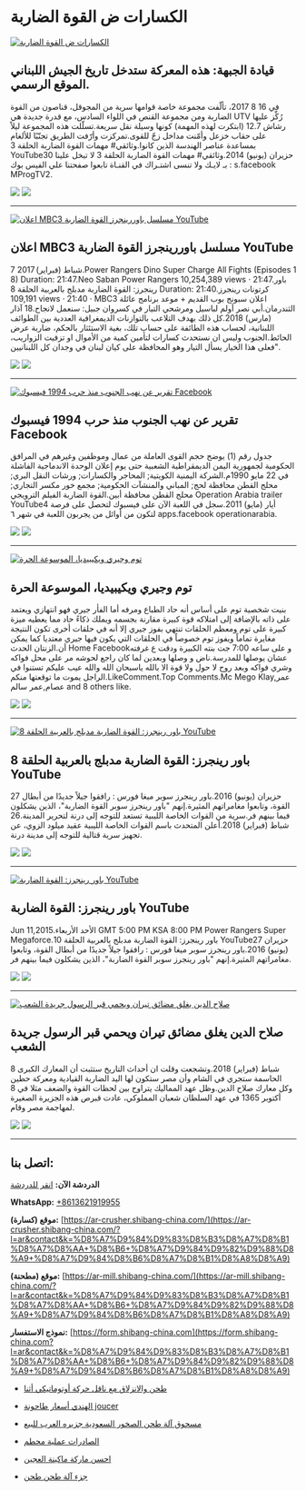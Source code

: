 # الكسارات ض القوة الضاربة

<a href="https://swt.shibang-china.com/?l=ar&img&k=%D8%A7%D9%84%D9%83%D8%B3%D8%A7%D8%B1%D8%A7%D8%AA+%D8%B6+%D8%A7%D9%84%D9%82%D9%88%D8%A9+%D8%A7%D9%84%D8%B6%D8%A7%D8%B1%D8%A8%D8%A9" target="_blank">![الكسارات ض القوة الضاربة](http://static.shibang-china.com/all-800x300/1463.jpg)</a>

## قيادة الجبهة: هذه المعركة ستدخل تاريخ الجيش اللبناني الموقع الرسمي.
في 16 8 2017، تألّفت مجموعة خاصة قوامها سرية من المجوقل، قناصون من القوة الضاربة ومن مجموعة القنص في اللواء السادس، مع قدرة جديدة هي UTV رُكِّز عليها رشاش 12.7 (ابتكرت لهذه المهمة) كونها وسيلة نقل سريعة.تسلّلت هذه المجموعة ليلاً على حقاب خزعل وأمّنت مداخل زجّ للقوى.تمركزت وأرّفت الطريق تجنّبًا للألغام بمساعدة عناصر الهندسة الذين كانوا.وثائقي# مهمات القوة الضاربة الحلقة 3 YouTube30 حزيران (يونيو) 2014.وثائقي# مهمات القوة الضاربة الحلقة 3 لا تبخل علينا بـ لايـك ولا تنسى اشتـراك في القنـاة تابعوا صفحتنا علي الفيس بوك : s.facebook MProgTV2.


<a href="https://whatsapp.shibangsoft.com/WhatsApp.php" target="_blank" title="WhatsApp">![](http://static.shibang-china.com/icon/whatsapp.png)</a> <a href="https://swt.shibang-china.com/?l=ar&icon&k=%D8%A7%D9%84%D9%83%D8%B3%D8%A7%D8%B1%D8%A7%D8%AA+%D8%B6+%D8%A7%D9%84%D9%82%D9%88%D8%A9+%D8%A7%D9%84%D8%B6%D8%A7%D8%B1%D8%A8%D8%A9" target="_blank">![](http://static.shibang-china.com/icon/chat-ar.png)</a>

---

<a href="https://swt.shibang-china.com/?l=ar&img&k=%D8%A7%D9%84%D9%83%D8%B3%D8%A7%D8%B1%D8%A7%D8%AA+%D8%B6+%D8%A7%D9%84%D9%82%D9%88%D8%A9+%D8%A7%D9%84%D8%B6%D8%A7%D8%B1%D8%A8%D8%A9" target="_blank">![اعلان MBC3 مسلسل باوررينجرز القوة الضاربة YouTube](http://static.shibang-china.com/all-800x300/313.jpg)</a>

## اعلان MBC3 مسلسل باوررينجرز القوة الضاربة YouTube
7 شباط (فبراير) 2017.Power Rangers Dino Super Charge All Fights (Episodes 1 8) Duration: 21:47.Neo Saban Power Rangers 10,254,389 views &middot; 21:47.باور رينجرز: القوة الضاربة مدبلج بالعربية الحلقة 8 Duration: 21:40.كرتونات رينجرز 109,191 views &middot; 21:40 &middot; MBC3 اعلان سبونج بوب القديم + موعد برنامج عائلة الثندرمان.أبي نصر أولم لباسيل ومرشحي التيار في كسروان جبيل: سنعمل لانجاح.18 آذار (مارس) 2018.كل ذلك بهدف التلاعب بالتوازنات الديمغرافية العددية بين الطوائف اللبنانية، لحساب هذه الطائفة على حساب تلك، بغية الاستئثار بالحكم، ضاربة عرض الحائط.الجنوب وليس ان نستحدث كسارات لتأمين كمية من الأموال او تزفيت الزواريب، فعلى هذا الخيار يسأل التيار وهو المحافظة على كيان لبنان في وجدان كل اللبنانيين&quot;.


<a href="https://whatsapp.shibangsoft.com/WhatsApp.php" target="_blank" title="WhatsApp">![](http://static.shibang-china.com/icon/whatsapp.png)</a> <a href="https://swt.shibang-china.com/?l=ar&icon&k=%D8%A7%D9%84%D9%83%D8%B3%D8%A7%D8%B1%D8%A7%D8%AA+%D8%B6+%D8%A7%D9%84%D9%82%D9%88%D8%A9+%D8%A7%D9%84%D8%B6%D8%A7%D8%B1%D8%A8%D8%A9" target="_blank">![](http://static.shibang-china.com/icon/chat-ar.png)</a>

---

<a href="https://swt.shibang-china.com/?l=ar&img&k=%D8%A7%D9%84%D9%83%D8%B3%D8%A7%D8%B1%D8%A7%D8%AA+%D8%B6+%D8%A7%D9%84%D9%82%D9%88%D8%A9+%D8%A7%D9%84%D8%B6%D8%A7%D8%B1%D8%A8%D8%A9" target="_blank">![تقرير عن نهب الجنوب منذ حرب 1994 فيسبوك Facebook](http://static.shibang-china.com/all-800x300/1446.jpg)</a>

## تقرير عن نهب الجنوب منذ حرب 1994 فيسبوك Facebook
جدول رقم (1) يوضح حجم القوى العاملة من عمال وموظفين وغيرهم في المرافق الحكومية لجمهورية اليمن الديمقراطية الشعبية حتى يوم إعلان الوحدة الاندماجية الفاشلة في 22 مايو 1990م.الشركة اليمنية الكويتية; المحاجر والكسارات; ورشات النقل البري; محلج القطن محافظة لحج; المباني والمنشآت الحكومية; مجمع خور مكسر التجاري; محلج القطن محافظة أبين.القوة الضاربة الفيلم الترويجي Operation Arabia trailer YouTube4 أيار (مايو) 2011.سجل في اللعبة الآن على فيسبوك لتحصل على فرصة لتكون من أوائل من يجربون اللعبة في شهر ٦ apps.facebook operationarabia.


<a href="https://whatsapp.shibangsoft.com/WhatsApp.php" target="_blank" title="WhatsApp">![](http://static.shibang-china.com/icon/whatsapp.png)</a> <a href="https://swt.shibang-china.com/?l=ar&icon&k=%D8%A7%D9%84%D9%83%D8%B3%D8%A7%D8%B1%D8%A7%D8%AA+%D8%B6+%D8%A7%D9%84%D9%82%D9%88%D8%A9+%D8%A7%D9%84%D8%B6%D8%A7%D8%B1%D8%A8%D8%A9" target="_blank">![](http://static.shibang-china.com/icon/chat-ar.png)</a>

---

<a href="https://swt.shibang-china.com/?l=ar&img&k=%D8%A7%D9%84%D9%83%D8%B3%D8%A7%D8%B1%D8%A7%D8%AA+%D8%B6+%D8%A7%D9%84%D9%82%D9%88%D8%A9+%D8%A7%D9%84%D8%B6%D8%A7%D8%B1%D8%A8%D8%A9" target="_blank">![توم وجيري ويكيبيديا، الموسوعة الحرة](http://static.shibang-china.com/all-800x300/1326.jpg)</a>

## توم وجيري ويكيبيديا، الموسوعة الحرة
بنيت شخصية توم على أساس أنه حاد الطباع ومرفه أما الفأر جيري فهو انتهازي ويعتمد على ذاته بالإضافة إلى امتلاكه قوة كبيرة مقارنة بجسمه ويملك ذكاءً حاد مما يعطيه ميزة كبيرة على توم ومعظم الحلقات تنتهي بفوز جيري إلا أنه في حلقات أخرى تكون النتيجة مغايرة تماماً ويفوز توم خصوصاً في الحلقات التي يكون فيها جيري معتديا كما يمكن أن.الزنتان الحدث Home Facebookو على ساعه 7:00 جت بنته الكبيرة ودقت ع غرفته عشان يوصلها للمدرسة.ناض و وصلها وبعدين لما كان راجع لحوشه مر على محل فواكه وشري فواكه وبعد روح لا حول ولا قوة الا بالله ياسبحان الله والله عيب عليكم تستنوا في الراجل يموت ما توقعتها منكم.LikeComment.Top Comments.Mc Mego Klay,عمر عصام,عمر سالم and 8 others like.


<a href="https://whatsapp.shibangsoft.com/WhatsApp.php" target="_blank" title="WhatsApp">![](http://static.shibang-china.com/icon/whatsapp.png)</a> <a href="https://swt.shibang-china.com/?l=ar&icon&k=%D8%A7%D9%84%D9%83%D8%B3%D8%A7%D8%B1%D8%A7%D8%AA+%D8%B6+%D8%A7%D9%84%D9%82%D9%88%D8%A9+%D8%A7%D9%84%D8%B6%D8%A7%D8%B1%D8%A8%D8%A9" target="_blank">![](http://static.shibang-china.com/icon/chat-ar.png)</a>

---

<a href="https://swt.shibang-china.com/?l=ar&img&k=%D8%A7%D9%84%D9%83%D8%B3%D8%A7%D8%B1%D8%A7%D8%AA+%D8%B6+%D8%A7%D9%84%D9%82%D9%88%D8%A9+%D8%A7%D9%84%D8%B6%D8%A7%D8%B1%D8%A8%D8%A9" target="_blank">![باور رينجرز: القوة الضاربة مدبلج بالعربية الحلقة 8 YouTube](http://static.shibang-china.com/all-800x300/1011.jpg)</a>

## باور رينجرز: القوة الضاربة مدبلج بالعربية الحلقة 8 YouTube
27 حزيران (يونيو) 2016.باور رينجرز سوبر ميغا فورس : رافقوا جيلاً جديدًا من أبطال القوة، وتابعوا مغامراتهم المثيرة.إنهم &quot;باور رينجرز سوبر القوة الضاربة&quot;، الذين يشكلون فيما بينهم فر.سرية من القوات الخاصة الليبية تستعد للتوجه إلى درنة لتحرير المدينة.26 شباط (فبراير) 2018.أعلن المتحدث باسم القوات الخاصة الليبية عقيد ميلود الزوي، عن تجهيز سرية قتالية للتوجه إلى مدينة درنة.


<a href="https://whatsapp.shibangsoft.com/WhatsApp.php" target="_blank" title="WhatsApp">![](http://static.shibang-china.com/icon/whatsapp.png)</a> <a href="https://swt.shibang-china.com/?l=ar&icon&k=%D8%A7%D9%84%D9%83%D8%B3%D8%A7%D8%B1%D8%A7%D8%AA+%D8%B6+%D8%A7%D9%84%D9%82%D9%88%D8%A9+%D8%A7%D9%84%D8%B6%D8%A7%D8%B1%D8%A8%D8%A9" target="_blank">![](http://static.shibang-china.com/icon/chat-ar.png)</a>

---

<a href="https://swt.shibang-china.com/?l=ar&img&k=%D8%A7%D9%84%D9%83%D8%B3%D8%A7%D8%B1%D8%A7%D8%AA+%D8%B6+%D8%A7%D9%84%D9%82%D9%88%D8%A9+%D8%A7%D9%84%D8%B6%D8%A7%D8%B1%D8%A8%D8%A9" target="_blank">![باور رينجرز: القوة الضاربة YouTube](http://static.shibang-china.com/all-800x300/912.jpg)</a>

## باور رينجرز: القوة الضاربة YouTube
Jun 11,2015.الأحد الأربعاء GMT 5:00 PM KSA 8:00 PM Power Rangers Super Megaforce.باور رينجرز: القوة الضاربة مدبلج بالعربية الحلقة 10 YouTube27 حزيران (يونيو) 2016.باور رينجرز سوبر ميغا فورس : رافقوا جيلاً جديدًا من أبطال القوة، وتابعوا مغامراتهم المثيرة.إنهم &quot;باور رينجرز سوبر القوة الضاربة&quot;، الذين يشكلون فيما بينهم فر.


<a href="https://whatsapp.shibangsoft.com/WhatsApp.php" target="_blank" title="WhatsApp">![](http://static.shibang-china.com/icon/whatsapp.png)</a> <a href="https://swt.shibang-china.com/?l=ar&icon&k=%D8%A7%D9%84%D9%83%D8%B3%D8%A7%D8%B1%D8%A7%D8%AA+%D8%B6+%D8%A7%D9%84%D9%82%D9%88%D8%A9+%D8%A7%D9%84%D8%B6%D8%A7%D8%B1%D8%A8%D8%A9" target="_blank">![](http://static.shibang-china.com/icon/chat-ar.png)</a>

---

<a href="https://swt.shibang-china.com/?l=ar&img&k=%D8%A7%D9%84%D9%83%D8%B3%D8%A7%D8%B1%D8%A7%D8%AA+%D8%B6+%D8%A7%D9%84%D9%82%D9%88%D8%A9+%D8%A7%D9%84%D8%B6%D8%A7%D8%B1%D8%A8%D8%A9" target="_blank">![صلاح الدين يغلق مضائق تيران ويحمي قبر الرسول جريدة الشعب](http://static.shibang-china.com/all-800x300/1354.jpg)</a>

## صلاح الدين يغلق مضائق تيران ويحمي قبر الرسول جريدة الشعب
8 شباط (فبراير) 2018.وتشجعت وقلت ان أحداث التاريخ ستثبت أن المعارك الكبرى الحاسمة ستجري في الشام وأن مصر ستكون لها اليد الضاربة القيادية ومعركة حطين وكل معارك صلاح الدين.وظل عهد المماليك يتراوح بين لحظات القوة والضعف مثلا في 8 أكتوبر 1365 في عهد السلطان شعبان المملوكي، عادت قبرص هذه الجزيرة الصغيرة لمهاجمة مصر وقام.

<a href="https://whatsapp.shibangsoft.com/WhatsApp.php" target="_blank" title="WhatsApp">![](http://static.shibang-china.com/icon/whatsapp.png)</a> <a href="https://swt.shibang-china.com/?l=ar&icon&k=%D8%A7%D9%84%D9%83%D8%B3%D8%A7%D8%B1%D8%A7%D8%AA+%D8%B6+%D8%A7%D9%84%D9%82%D9%88%D8%A9+%D8%A7%D9%84%D8%B6%D8%A7%D8%B1%D8%A8%D8%A9" target="_blank">![](http://static.shibang-china.com/icon/chat-ar.png)</a>

---
## اتصل بنا:

**الدردشة الآن:** [انقر للدردشة](https://swt.shibang-china.com?l=ar&contact&k=%D8%A7%D9%84%D9%83%D8%B3%D8%A7%D8%B1%D8%A7%D8%AA+%D8%B6+%D8%A7%D9%84%D9%82%D9%88%D8%A9+%D8%A7%D9%84%D8%B6%D8%A7%D8%B1%D8%A8%D8%A9)

**WhatsApp:**  [+8613621919955](https://whatsapp.shibangsoft.com/WhatsApp.php)

**موقع (كسارة):** [https://ar-crusher.shibang-china.com/](https://ar-crusher.shibang-china.com/?l=ar&contact&k=%D8%A7%D9%84%D9%83%D8%B3%D8%A7%D8%B1%D8%A7%D8%AA+%D8%B6+%D8%A7%D9%84%D9%82%D9%88%D8%A9+%D8%A7%D9%84%D8%B6%D8%A7%D8%B1%D8%A8%D8%A9)

**موقع (مطحنة):** [https://ar-mill.shibang-china.com/](https://ar-mill.shibang-china.com/?l=ar&contact&k=%D8%A7%D9%84%D9%83%D8%B3%D8%A7%D8%B1%D8%A7%D8%AA+%D8%B6+%D8%A7%D9%84%D9%82%D9%88%D8%A9+%D8%A7%D9%84%D8%B6%D8%A7%D8%B1%D8%A8%D8%A9)

**نموذج الاستفسار:** [https://form.shibang-china.com](https://form.shibang-china.com?l=ar&contact&k=%D8%A7%D9%84%D9%83%D8%B3%D8%A7%D8%B1%D8%A7%D8%AA+%D8%B6+%D8%A7%D9%84%D9%82%D9%88%D8%A9+%D8%A7%D9%84%D8%B6%D8%A7%D8%B1%D8%A8%D8%A9)

* [طحن والانزلاق مع ناقل حركة أوتوماتيكي أثنا](../23/%D8%B7%D8%AD%D9%86%20%D9%88%D8%A7%D9%84%D8%A7%D9%86%D8%B2%D9%84%D8%A7%D9%82%20%D9%85%D8%B9%20%D9%86%D8%A7%D9%82%D9%84%20%D8%AD%D8%B1%D9%83%D8%A9%20%D8%A3%D9%88%D8%AA%D9%88%D9%85%D8%A7%D8%AA%D9%8A%D9%83%D9%8A%20%D8%A3%D8%AB%D9%86%D8%A7.md)

* [الهندي أسعار طاحونة joucer](../23/%D8%A7%D9%84%D9%87%D9%86%D8%AF%D9%8A%20%D8%A3%D8%B3%D8%B9%D8%A7%D8%B1%20%D8%B7%D8%A7%D8%AD%D9%88%D9%86%D8%A9%20joucer.md)

* [مسحوق آلة طحن الصخور السعودية جزيره العرب للبيع](../22/%D9%85%D8%B3%D8%AD%D9%88%D9%82%20%D8%A2%D9%84%D8%A9%20%D8%B7%D8%AD%D9%86%20%D8%A7%D9%84%D8%B5%D8%AE%D9%88%D8%B1%20%D8%A7%D9%84%D8%B3%D8%B9%D9%88%D8%AF%D9%8A%D8%A9%20%D8%AC%D8%B2%D9%8A%D8%B1%D9%87%20%D8%A7%D9%84%D8%B9%D8%B1%D8%A8%20%D9%84%D9%84%D8%A8%D9%8A%D8%B9.md)

* [الصادرات عملية محطم](../25/%D8%A7%D9%84%D8%B5%D8%A7%D8%AF%D8%B1%D8%A7%D8%AA%20%D8%B9%D9%85%D9%84%D9%8A%D8%A9%20%D9%85%D8%AD%D8%B7%D9%85.md)

* [احسن ماركة ماكينة العجين](../22/%D8%A7%D8%AD%D8%B3%D9%86%20%D9%85%D8%A7%D8%B1%D9%83%D8%A9%20%D9%85%D8%A7%D9%83%D9%8A%D9%86%D8%A9%20%D8%A7%D9%84%D8%B9%D8%AC%D9%8A%D9%86.md)

* [جزء آلة طحن طحن](../23/%D8%AC%D8%B2%D8%A1%20%D8%A2%D9%84%D8%A9%20%D8%B7%D8%AD%D9%86%20%D8%B7%D8%AD%D9%86.md)